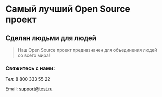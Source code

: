# Самый лучший Open Source проект

## Сделан людьми для людей

> Наш Open Source проект предназначен для объединения людей со всего мира!

### Свяжитесь с нами: 

Тел: 8 800 333 55 22

Email: support@test.ru
